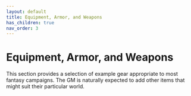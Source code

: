 ```yaml
---
layout: default
title: Equipment, Armor, and Weapons
has_children: true
nav_order: 3
---
```


# Equipment, Armor, and Weapons

This section provides a selection of example gear appropriate to most fantasy campaigns.
The GM is naturally expected to add other items that might suit their particular world.
